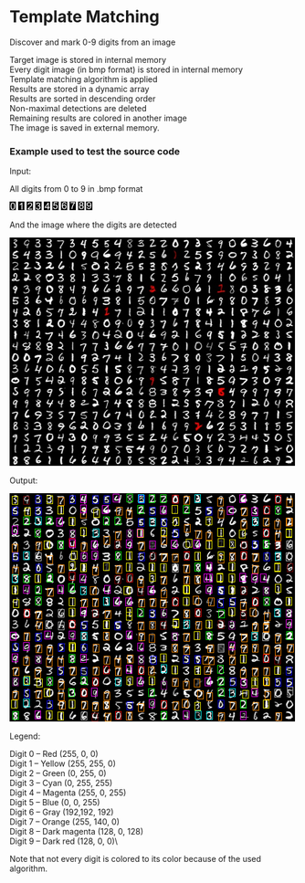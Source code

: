 # Template Matching

Discover and mark 0-9 digits from an image 

Target image is stored in internal memory \
Every digit image (in bmp format) is stored in internal memory\
Template matching algorithm is applied\
Results are stored in a dynamic array\
Results are sorted in descending order\
Non-maximal detections are deleted\
Remaining results are colored in another image\
The image is saved in external memory.

### Example used to test the source code

Input: 

All digits from 0 to 9 in .bmp format

![Digit 0](https://github.com/JusticeBringer/TemplateMatching/blob/master/TemplateMatching/date/recunoasterePatternuri/cifra0.bmp)
![Digit 1](https://github.com/JusticeBringer/TemplateMatching/blob/master/TemplateMatching/date/recunoasterePatternuri/cifra1.bmp)
![Digit 2](https://github.com/JusticeBringer/TemplateMatching/blob/master/TemplateMatching/date/recunoasterePatternuri/cifra2.bmp)
![Digit 3](https://github.com/JusticeBringer/TemplateMatching/blob/master/TemplateMatching/date/recunoasterePatternuri/cifra3.bmp)
![Digit 4](https://github.com/JusticeBringer/TemplateMatching/blob/master/TemplateMatching/date/recunoasterePatternuri/cifra4.bmp)
![Digit 5](https://github.com/JusticeBringer/TemplateMatching/blob/master/TemplateMatching/date/recunoasterePatternuri/cifra5.bmp)
![Digit 6](https://github.com/JusticeBringer/TemplateMatching/blob/master/TemplateMatching/date/recunoasterePatternuri/cifra6.bmp)
![Digit 7](https://github.com/JusticeBringer/TemplateMatching/blob/master/TemplateMatching/date/recunoasterePatternuri/cifra7.bmp)
![Digit 8](https://github.com/JusticeBringer/TemplateMatching/blob/master/TemplateMatching/date/recunoasterePatternuri/cifra8.bmp)
![Digit 9](https://github.com/JusticeBringer/TemplateMatching/blob/master/TemplateMatching/date/recunoasterePatternuri/cifra9.bmp)

And the image where the digits are detected

![Test image](https://github.com/JusticeBringer/TemplateMatching/blob/master/TemplateMatching/date/recunoasterePatternuri/test.bmp)

Output:

![Test image](https://github.com/JusticeBringer/TemplateMatching/blob/master/TemplateMatching/date/recunoasterePatternuri/imagineaGrayscale.bmp)

Legend:

Digit 0 – Red (255, 0, 0)\
Digit 1 – Yellow (255, 255, 0)\
Digit 2 – Green (0, 255, 0)\
Digit 3 – Cyan (0, 255, 255)\
Digit 4 – Magenta (255, 0, 255)\
Digit 5 – Blue (0, 0, 255)\
Digit 6 – Gray (192,192, 192)\
Digit 7 – Orange (255, 140, 0)\
Digit 8 – Dark magenta (128, 0, 128)\
Digit 9 – Dark red (128, 0, 0)\

Note that not every digit is colored to its color because of the used algorithm.
